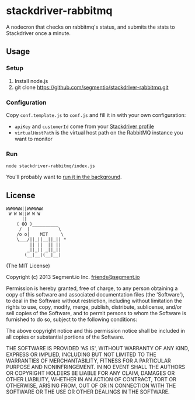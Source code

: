 stackdriver-rabbitmq
====================

A nodecron that checks on rabbitmq's status, and submits the stats to Stackdriver once a minute.

## Usage

### Setup

1. Install node.js
2. git clone https://github.com/segmentio/stackdriver-rabbitmq.git

### Configuration
Copy `conf.template.js` to `conf.js` and fill it in with your own configuration:

* `apiKey` and `customerId` come from your [Stackdriver profile](https://app.stackdriver.com/settings/apikeys)
* `virtualHostPath` is the virtual host path on the RabbitMQ instance you want to monitor

### Run
`node stackdriver-rabbitmq/index.js`

You'll probably want to [run it in the background](http://stackoverflow.com/questions/4018154/node-js-as-a-background-service/15616912#15616912).

## License

```
WWWWWW||WWWWWW
 W W W||W W W
      ||
    ( OO )__________
     /  |           \
    /o o|    MIT     \
    \___/||_||__||_|| *
         || ||  || ||
        _||_|| _||_||
       (__|__|(__|__|
```

(The MIT License)

Copyright (c) 2013 Segment.io Inc. <friends@segment.io>

Permission is hereby granted, free of charge, to any person obtaining a copy of this software and associated documentation files (the 'Software'), to deal in the Software without restriction, including without limitation the rights to use, copy, modify, merge, publish, distribute, sublicense, and/or sell copies of the Software, and to permit persons to whom the Software is furnished to do so, subject to the following conditions:

The above copyright notice and this permission notice shall be included in all copies or substantial portions of the Software.

THE SOFTWARE IS PROVIDED 'AS IS', WITHOUT WARRANTY OF ANY KIND, EXPRESS OR IMPLIED, INCLUDING BUT NOT LIMITED TO THE WARRANTIES OF MERCHANTABILITY, FITNESS FOR A PARTICULAR PURPOSE AND NONINFRINGEMENT. IN NO EVENT SHALL THE AUTHORS OR COPYRIGHT HOLDERS BE LIABLE FOR ANY CLAIM, DAMAGES OR OTHER LIABILITY, WHETHER IN AN ACTION OF CONTRACT, TORT OR OTHERWISE, ARISING FROM, OUT OF OR IN CONNECTION WITH THE SOFTWARE OR THE USE OR OTHER DEALINGS IN THE SOFTWARE.